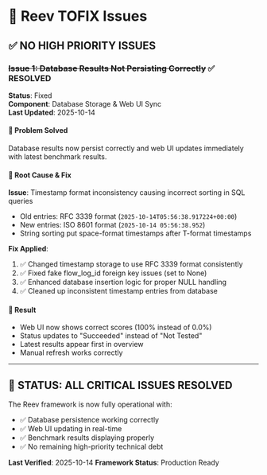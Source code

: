 # 🪸 Reev TOFIX Issues

## ✅ NO HIGH PRIORITY ISSUES

### ~~Issue 1: Database Results Not Persisting Correctly~~ ✅ **RESOLVED**
**Status**: Fixed  
**Component**: Database Storage & Web UI Sync  
**Last Updated**: 2025-10-14

#### 🎯 **Problem Solved**
Database results now persist correctly and web UI updates immediately with latest benchmark results.

#### 🔧 **Root Cause & Fix**
**Issue**: Timestamp format inconsistency causing incorrect sorting in SQL queries
- Old entries: RFC 3339 format (`2025-10-14T05:56:38.917224+00:00`)
- New entries: ISO 8601 format (`2025-10-14 05:56:38.952`)
- String sorting put space-format timestamps after T-format timestamps

**Fix Applied**:
1. ✅ Changed timestamp storage to use RFC 3339 format consistently
2. ✅ Fixed fake flow_log_id foreign key issues (set to None)
3. ✅ Enhanced database insertion logic for proper NULL handling
4. ✅ Cleaned up inconsistent timestamp entries from database

#### 🎯 **Result**
- Web UI now shows correct scores (100% instead of 0.0%)
- Status updates to "Succeeded" instead of "Not Tested"
- Latest results appear first in overview
- Manual refresh works correctly

---

## 🎉 **STATUS: ALL CRITICAL ISSUES RESOLVED**

The Reev framework is now fully operational with:
- ✅ Database persistence working correctly
- ✅ Web UI updating in real-time
- ✅ Benchmark results displaying properly
- ✅ No remaining high-priority technical debt

**Last Verified**: 2025-10-14
**Framework Status**: Production Ready